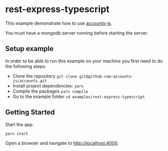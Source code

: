 # rest-express-typescript

This example demonstrate how to use [accounts-js](https://github.com/accounts-js/accounts).

You must have a mongodb server running before starting the server.

## Setup example

In order to be able to run this example on your machine you first need to do the following steps:

- Clone the repository `git clone git@github.com:accounts-js/accounts.git`
- Install project dependencies: `yarn`
- Compile the packages `yarn compile`
- Go to the example folder `cd examples/rest-express-typescript`

## Getting Started

Start the app.

```
yarn start
```

Open a browser and navigate to [http://localhost:4000](http://localhost:4000).
